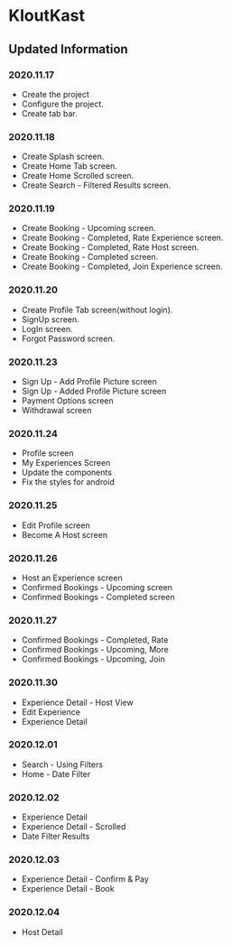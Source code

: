 # KloutKast

## Updated Information

### 2020.11.17
- Create the project
- Configure the project.
- Create tab bar.

### 2020.11.18
- Create Splash screen.
- Create Home Tab screen.
- Create Home Scrolled screen.
- Create Search - Filtered Results screen.

### 2020.11.19
- Create Booking - Upcoming screen.
- Create Booking - Completed, Rate Experience screen.
- Create Booking - Completed, Rate Host screen.
- Create Booking - Completed screen.
- Create Booking - Completed, Join Experience screen.

### 2020.11.20
- Create Profile Tab screen(without login).
- SignUp screen.
- LogIn screen.
- Forgot Password screen.

### 2020.11.23
- Sign Up - Add Profile Picture screen
- Sign Up - Added Profile Picture screen
- Payment Options screen
- Withdrawal screen

### 2020.11.24
- Profile screen
- My Experiences Screen
- Update the components
- Fix the styles for android

### 2020.11.25
- Edit Profile screen
- Become A Host screen

### 2020.11.26
- Host an Experience screen
- Confirmed Bookings - Upcoming screen
- Confirmed Bookings - Completed screen

### 2020.11.27
- Confirmed Bookings - Completed, Rate
- Confirmed Bookings - Upcoming, More
- Confirmed Bookings - Upcoming, Join

### 2020.11.30
- Experience Detail - Host View
- Edit Experience
- Experience Detail

### 2020.12.01
- Search - Using Filters
- Home - Date Filter

### 2020.12.02
- Experience Detail
- Experience Detail - Scrolled
- Date Filter Results

### 2020.12.03
- Experience Detail - Confirm & Pay
- Experience Detail - Book

### 2020.12.04
- Host Detail
